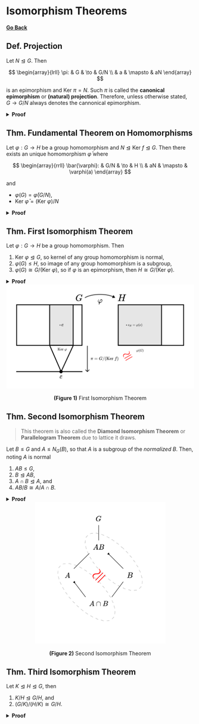 # Isomorphism Theorems

[**Go Back**](../00-index.md)

## Def. Projection

Let $N \trianglelefteq G$. Then

$$
\begin{array}{lrll}
\pi: & G & \to & G/N \\
& a & \mapsto & aN
\end{array}
$$

is an epimorphism and $\text{Ker }\pi = N$. Such $\pi$ is called the **canonical epimorphism** or **(natural) projection**. Therefore, unless otherwise stated, $G \to G/N$ always denotes the cannonical epimorphism.

<details>
<summary><b>Proof</b></summary>
<br/>

TODO:
</details>

## Thm. Fundamental Theorem on Homomorphisms

Let $\varphi: G \to H$ be a group homomorphism and $N \trianglelefteq \text{Ker }f \trianglelefteq G$. Then there exists an unique homomorphism $\bar{\varphi}$ where

$$
\begin{array}{rrll}
\bar{\varphi}: & G/N & \to & H \\
& aN & \mapsto & \varphi(a)
\end{array}
$$

and

* $\varphi(G) = \bar{\varphi}(G/N)$,
* $\text{Ker }\bar{\varphi} = (\text{Ker }\varphi) / N$

<details>
<summary><b>Proof</b></summary>
<br/>

TODO:
</details>

## Thm. First Isomorphism Theorem

Let $\varphi: G \to H$ be a group homomorphism. Then

1. $\text{Ker }\varphi \trianglelefteq G$, so kernel of any group homomorphism is normal,
2. $\varphi(G) \leq H$, so image of any group homomorphism is a subgroup,
3. $\varphi(G) \cong G/(\text{Ker }\varphi)$, so if $\varphi$ is an epimorphism, then $H \cong G/(\text{Ker }\varphi)$.

<details>
<summary><b>Proof</b></summary>
<br/>

TODO:
</details>

<center>
<img src="./assets/01-first-isomorphism-theorem.svg" alt="Figure 01. First Isomorphism Theorem" width="600" />

**(Figure 1)** First Isomorphism Theorem
</center>

## Thm. Second Isomorphism Theorem

> This theorem is also called the **Diamond Isomorphism Theorem** or **Parallelogram Theorem** due to lattice it draws.

Let $B \leq G$ and $A \leq N_G(B)$, so that $A$ is a subgroup of the _normalized_ $B$. Then, noting $A$ is normal

1. $AB \leq G$,
2. $B \trianglelefteq AB$,
3. $A \cap B \trianglelefteq A$, and
4. $AB/B \cong A/A \cap B$.

<details>
<summary><b>Proof</b></summary>
<br/>

TODO:
</details>

<center>
<img src="./assets/02-second-isomorphism-theorem.svg" alt="Figure 02. Second Isomorphism Theorem" width="350" />

**(Figure 2)** Second Isomorphism Theorem
</center>

## Thm. Third Isomorphism Theorem

Let $K \trianglelefteq H \trianglelefteq G$, then

1. $K/H \trianglelefteq G/H$, and
2. $(G/K)/(H/K) \cong G/H$.

<details>
<summary><b>Proof</b></summary>
<br/>

TODO:
</details>
